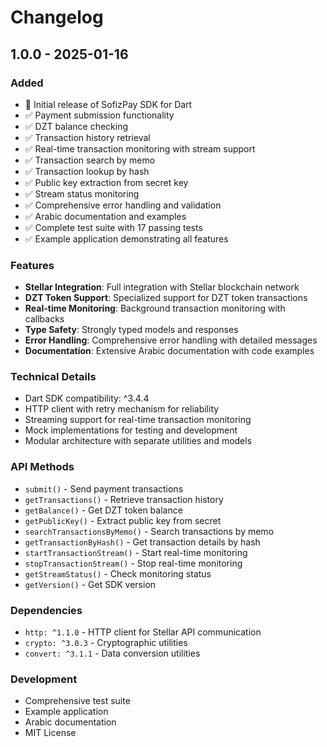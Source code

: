 # Changelog

## 1.0.0 - 2025-01-16

### Added
- 🎉 Initial release of SofizPay SDK for Dart
- ✅ Payment submission functionality
- ✅ DZT balance checking
- ✅ Transaction history retrieval
- ✅ Real-time transaction monitoring with stream support
- ✅ Transaction search by memo
- ✅ Transaction lookup by hash
- ✅ Public key extraction from secret key
- ✅ Stream status monitoring
- ✅ Comprehensive error handling and validation
- ✅ Arabic documentation and examples
- ✅ Complete test suite with 17 passing tests
- ✅ Example application demonstrating all features

### Features
- **Stellar Integration**: Full integration with Stellar blockchain network
- **DZT Token Support**: Specialized support for DZT token transactions
- **Real-time Monitoring**: Background transaction monitoring with callbacks
- **Type Safety**: Strongly typed models and responses
- **Error Handling**: Comprehensive error handling with detailed messages
- **Documentation**: Extensive Arabic documentation with code examples

### Technical Details
- Dart SDK compatibility: ^3.4.4
- HTTP client with retry mechanism for reliability
- Streaming support for real-time transaction monitoring
- Mock implementations for testing and development
- Modular architecture with separate utilities and models

### API Methods
- `submit()` - Send payment transactions
- `getTransactions()` - Retrieve transaction history
- `getBalance()` - Get DZT token balance
- `getPublicKey()` - Extract public key from secret
- `searchTransactionsByMemo()` - Search transactions by memo
- `getTransactionByHash()` - Get transaction details by hash
- `startTransactionStream()` - Start real-time monitoring
- `stopTransactionStream()` - Stop real-time monitoring
- `getStreamStatus()` - Check monitoring status
- `getVersion()` - Get SDK version

### Dependencies
- `http: ^1.1.0` - HTTP client for Stellar API communication
- `crypto: ^3.0.3` - Cryptographic utilities
- `convert: ^3.1.1` - Data conversion utilities

### Development
- Comprehensive test suite
- Example application
- Arabic documentation
- MIT License
